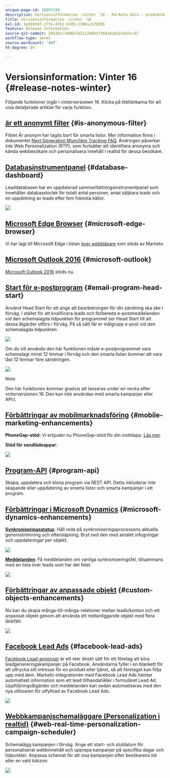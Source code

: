 ```yaml
---
unique-page-id: 10097199
description: Versionsinformation -vinter '16 - Marketo Docs - produktdokumentation
title: Versionsinformation -vinter '16
exl-id: 1e3b9207-27fe-47b1-b709-1306ac57b93b
feature: Release Information
source-git-commit: 2b610cc3486b745212b0b1f36018a83214d7ecd7
workflow-type: tm+mt
source-wordcount: '497'
ht-degree: 0%

---
```


# Versionsinformation: Vinter 16 {#release-notes-winter}

Följande funktioner ingår i vinterversionen 16. Klicka på titellänkarna för att visa detaljerade artiklar för varje funktion.

## [är ett anonymt filter](/help/marketo/product-docs/administration/additional-integrations/add-munchkin-tracking-code-to-your-website/next-generation-munchkin-tracking-faq.md) {#is-anonymous-filter}

Filtret Är anonym har tagits bort för smarta listor. Mer information finns i dokumentet [Next Generation Munchkin Tracking FAQ](/help/marketo/product-docs/administration/additional-integrations/add-munchkin-tracking-code-to-your-website/next-generation-munchkin-tracking-faq.md). Ändringen påverkar inte Web Personalization (RTP), som fortsätter att identifiera anonyma och kända webbesökare och personalisera innehåll i realtid för dessa besökare.

## [Databasinstrumentpanel](/help/marketo/product-docs/core-marketo-concepts/smart-lists-and-static-lists/managing-people-in-smart-lists/database-dashboard.md) {#database-dashboard}

Leaddatabasen har en uppdaterad sammanfattningsinstrumentpanel som innehåller databasstorlek för totalt antal personer, antal säljbara leads och en uppdelning av leads efter fem främsta källor.

![](assets/image2016-1-12-16-3a18-3a7.png)

## [Microsoft Edge Browser](/help/marketo/product-docs/administration/setup-administration/supported-browsers.md) {#microsoft-edge-browser}

Vi har lagt till Microsoft Edge i listan [över webbläsare](https://docs.marketo.com/display/public/DOCS/Supported+Browsers) som stöds av Marketo.

## [Microsoft Outlook 2016](/help/marketo/product-docs/marketo-sales-insight/msi-outlook-plugin/install-the-marketo-email-add-in-for-outlook-with-a-registration-code.md) {#microsoft-outlook}

[Microsoft Outlook 2016](/help/marketo/product-docs/marketo-sales-insight/msi-outlook-plugin/install-the-marketo-email-add-in-for-outlook-with-a-registration-code.md) stöds nu.

## [Start för e-postprogram](/help/marketo/product-docs/email-marketing/email-programs/email-program-actions/head-start-for-email-programs.md) {#email-program-head-start}

Använd Head Start för att ange att bearbetningen för din sändning ska ske i förväg. I stället för att kvalificera leads och förbereda e-postmeddelanden vid den schemalagda tidpunkten för programmet ser Head Start till att dessa åtgärder utförs i förväg. På så sätt får er målgrupp e-post vid den schemalagda tidpunkten.

![](assets/image2016-1-11-15-3a38-3a3.png)

Om du vill använda den här funktionen måste e-postprogrammet vara schemalagt minst 12 timmar i förväg och den smarta listan kommer att vara låst 12 timmar före sändningen.

![](assets/image2016-1-11-15-3a35-3a55.png)

>[!NOTE]
>
>Den här funktionen kommer gradvis att lanseras under en vecka efter vinterversionen 16. Den kan inte användas med smarta kampanjer eller API:t.

## [Förbättringar av mobilmarknadsföring](/help/marketo/product-docs/mobile-marketing/admin/add-a-mobile-app.md) {#mobile-marketing-enhancements}

**PhoneGap-stöd:** Vi erbjuder nu PhoneGap-stöd för din mobilapp. [Läs mer](https://experienceleague.adobe.com/en/docs/marketo-developer/marketo/mobile/phonegap).

**Stöd för sandlådeappar**:

![](assets/image2016-1-12-10-3a47-3a13.png)

## [Program-API](https://experienceleague.adobe.com/en/docs/marketo-developer/marketo/rest/assets/programs) {#program-api}

Skapa, uppdatera och klona program via REST API. Detta inkluderar inte skapande eller uppdatering av smarta listor och smarta kampanjer i ett program.

## [Förbättringar i Microsoft Dynamics](/help/marketo/product-docs/crm-sync/microsoft-dynamics-sync/microsoft-dynamics-sync-details/sync-status.md) {#microsoft-dynamics-enhancements}

**[Synkroniseringsstatus](/help/marketo/product-docs/crm-sync/microsoft-dynamics-sync/microsoft-dynamics-sync-details/sync-status.md)**: Håll reda på synkroniseringsprocessens aktuella genomströmning och eftersläpning. Bryt ned den med antalet infogningar och uppdateringar per objekt.

![](assets/pending-backog-cropped.png)

**[Meddelanden](/help/marketo/product-docs/core-marketo-concepts/miscellaneous/understanding-notifications/notification-types.md)**: Få meddelanden om vanliga synkroniseringsfel, tillsammans med en lista över leads som har det felet.

![](assets/image2016-1-12-8-3a13-3a9.png)

## [Förbättringar av anpassade objekt](/help/marketo/product-docs/administration/marketo-custom-objects/create-marketo-custom-objects.md) {#custom-objects-enhancements}

Nu kan du skapa många-till-många-relationer mellan leads/konton och ett anpassat objekt genom att använda ett mellanliggande objekt med flera länkfält.

![](assets/image2016-1-11-12-3a59-3a59.png)

## [Facebook Lead Ads](/help/marketo/product-docs/demand-generation/facebook/set-up-facebook-lead-ads.md) {#facebook-lead-ads}

[Facebook Lead-annonser](https://www.facebook.com/business/a/lead-ads) är ett mer direkt sätt för ett företag att köra leadgenereringskampanjer på Facebook. Användarna fyller i en blankett för att uttrycka sitt intresse för en produkt eller tjänst, så att företaget kan följa upp med dem. Marketo-integrationen med Facebook Lead Ads hämtar automatiskt information som ett lead tillhandahåller i formuläret Lead Ad. Uppföljningsåtgärder och meddelanden kan sedan automatiseras med den nya utlösaren för utfyllnad av Facebook Lead Ads.

![](assets/image2016-1-11-10-3a20-3a39.png)

## [Webbkampanjschemaläggare (Personalization i realtid)](/help/marketo/product-docs/web-personalization/working-with-web-campaigns/schedule-a-web-campaign.md) {#web-real-time-personalization-campaign-scheduler}

Schemalägg kampanjen i förväg. Ange ett start- och slutdatum för personaliserat webbinnehåll och upprepa kampanjer på specifika dagar och tidpunkter. Anpassa schemat för att visa kampanjen efter besökarens tid eller en vald tidszon.

![](assets/image2016-1-14-8-3a36-3a36.png)

